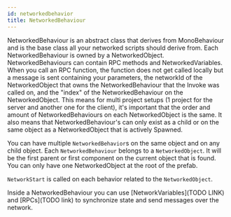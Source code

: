 ```yaml
---
id: networkedbehavior
title: NetworkedBehaviour
---
```


NetworkedBehaviour is an abstract class that derives from MonoBehaviour and is the base class all your networked scripts should derive from. Each NetworkedBehaviour is owned by a NetworkedObject. NetworkedBehaviours can contain RPC methods and NetworkedVariables. When you call an RPC function, the function does not get called locally but a message is sent containing your parameters, the networkId of the NetworkedObject that owns the NetworkedBehaviour that the Invoke was called on, and the "index" of the NetworkedBehaviour on the NetworkedObject.
This means for multi project setups (1 project for the server and another one for the client), it's important that the order and amount of NetworkedBehaviours on each NetworkedObject is the same. It also means that NetworkedBehaviour's can only exist as a child or on the same object as a NetworkedObject that is actively Spawned.

You can have multiple `NetworkedBehavior`s on the same object and on any child object. Each `NetworkedBehaviour` belongs to a `NetworkedObject`. It will be the first parent or first component on the current object that is found. You can only have one NetworkedObject at the root of the prefab.

`NetworkStart` is called on each behavior related to the `NetworkedObject`.

Inside a NetworkedBehaviour you can use [NetworkVariables](TODO LINK) and [RPCs](TODO link) to synchronize state and send messages over the network.